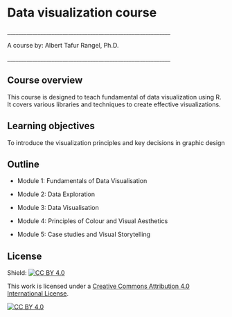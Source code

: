 # Data visualization course

\_\_\_\_\_\_\_\_\_\_\_\_\_\_\_\_\_\_\_\_\_\_\_\_\_\_\_\_\_\_\_\_\_\_\_\_\_\_\_\_\_\_\_\_\_\_\_\_\_\_\_\_\_\_\_\_\_\_\_

A course by: Albert Tafur Rangel, Ph.D.

\_\_\_\_\_\_\_\_\_\_\_\_\_\_\_\_\_\_\_\_\_\_\_\_\_\_\_\_\_\_\_\_\_\_\_\_\_\_\_\_\_\_\_\_\_\_\_\_\_\_\_\_\_\_\_\_\_\_\_

## Course overview

This course is designed to teach fundamental of data visualization using R. It covers various libraries and techniques to create effective visualizations.

## Learning objectives

To introduce the visualization principles and key decisions in graphic design

## Outline

-   Module 1: Fundamentals of Data Visualisation

-   Module 2: Data Exploration

-   Module 3: Data Visualisation

-   Module 4: Principles of Colour and Visual Aesthetics

-   Module 5: Case studies and Visual Storytelling

## License

Shield: [![CC BY 4.0](https://img.shields.io/badge/License-CC%20BY%204.0-lightgrey.svg)](http://creativecommons.org/licenses/by/4.0/)

This work is licensed under a [Creative Commons Attribution 4.0 International License](http://creativecommons.org/licenses/by/4.0/).

[![CC BY 4.0](https://i.creativecommons.org/l/by/4.0/88x31.png)](http://creativecommons.org/licenses/by/4.0/)